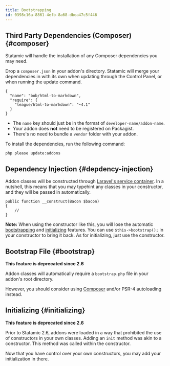 ```yaml
---
title: Bootstrapping
id: 0398c16a-8861-4efb-8a68-dbea47c5f446
---
```


## Third Party Dependencies (Composer) {#composer}

Statamic will handle the installation of any Composer dependencies you may need.

Drop a `composer.json` in your addon's directory. Statamic will merge your dependencies in with its own when updating through the Control Panel,
or when running the update command.

``` .language-javascript
{
  "name": "bob/html-to-markdown",
  "require": {
    "league/html-to-markdown": "~4.1"
  }
}
```

- The `name` key should just be in the format of `developer-name/addon-name`.
- Your addon does **not** need to be registered on Packagist. 
- There's no need to bundle a `vendor` folder with your addon.

To install the dependencies, run the following command:

```
php please update:addons
```

## Dependency Injection {#depdency-injection}

Addon classes will be constructed through [Laravel's service container][laravel-container]. In a nutshell, this means that you may typehint any classes in your constructor, and they will be passed in automatically.

``` .language-php
public function __construct(Bacon $bacon)
{
    //
}
```

**Note:** When using the constructor like this, you will lose the automatic [bootstrapping](#bootstrapping) and [initializing](#initializing) features. You can use `$this->bootstrap();` in your constructor to bring it back. As for initializing, just use the constructor.

## Bootstrap File {#bootstrap}

**This feature is deprecated since 2.6**  

Addon classes will automatically require a `bootstrap.php` file in your addon's root directory.

However, you should consider using [Composer](#composer) and/or PSR-4 autoloading instead.

## Initializing {#initializing}

**This feature is deprecated since 2.6**  

Prior to Statamic 2.6, addons were loaded in a way that prohibited the use of constructors in your own classes. Adding an `init` method was akin to a constructor.
This method was called within the constructor.

Now that you have control over your own constructors, you may add your initialization in there.

[laravel-container]: https://laravel.com/docs/5.1/container
